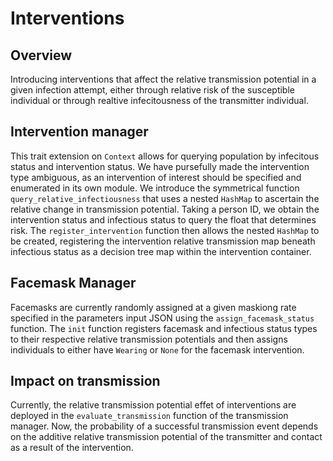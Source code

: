 # Interventions

## Overview
Introducing interventions that affect the relative transmission potential in a given infection attempt, either through relative risk of the susceptible individual or through realtive infecitousness of the transmitter individual.

## Intervention manager
This trait extension on `Context` allows for querying population by infecitous status and intervention status. We have pursefully made the intervention type ambiguous, as an intervention of interest should be specified and enumerated in its own module.
We introduce the symmetrical function `query_relative_infectiousness` that uses a nested `HashMap` to ascertain the relative change in transmission potential. Taking a person ID, we obtain the intervention status and infectious status to query the float that determines risk. The `register_intervention` function then allows the nested `HashMap` to be created, registering the intervention relative transmission map beneath infectious status as a decision tree map within the intervention container.

## Facemask Manager
Facemasks  are currently randomly assigned at a given maskiong rate specified in the parameters input JSON using the `assign_facemask_status` function. The `init` function registers facemask and infectious status types to their respective relative transmission potentials and then assigns individuals to either have `Wearing` or `None` for the facemask intervention.

## Impact on transmission
Currently, the relative transmission potential effet of interventions are deployed in the `evaluate_transmission` function of the transmission manager. Now, the probability of a successful transmission event depends on the additive relative transmission potential of the transmitter and contact as a result of the intervention.
